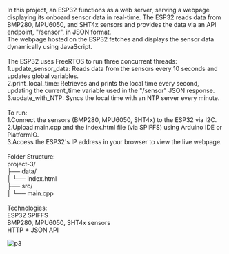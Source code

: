 In this project, an ESP32 functions as a web server, serving a webpage displaying its onboard sensor data in real-time.
The ESP32 reads data from BMP280, MPU6050, and SHT4x sensors and provides the data via an API endpoint, "/sensor", in JSON format.
<br/>
The webpage hosted on the ESP32 fetches and displays the sensor data dynamically using JavaScript.
<br/><br/>
The ESP32 uses FreeRTOS to run three concurrent threads:
<br/>
1.update_sensor_data: Reads data from the sensors every 10 seconds and updates global variables.
<br/>
2.print_local_time: Retrieves and prints the local time every second, updating the current_time variable used in the "/sensor" JSON response.
<br/>
3.update_with_NTP: Syncs the local time with an NTP server every minute.
<br/><br/>
To run:
<br/>
1.Connect the sensors (BMP280, MPU6050, SHT4x) to the ESP32 via I2C.
<br/>
2.Upload main.cpp and the index.html file (via SPIFFS) using Arduino IDE or PlatformIO.
<br/>
3.Access the ESP32's IP address in your browser to view the live webpage.
<br/><br/>
Folder Structure:
<br/>
project-3/
<br/>
├── data/
<br/>
│   └── index.html
<br/>
├── src/
<br/>
│   └── main.cpp
<br/><br/>
Technologies:
<br/>
ESP32 SPIFFS
<br/>
BMP280, MPU6050, SHT4x sensors
<br/>
HTTP + JSON API
<br/>

![p3](https://github.com/user-attachments/assets/3e3a1e67-bdc6-456d-9ac9-ba6e8d5024df)
